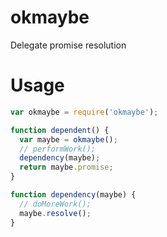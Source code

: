 # okmaybe

Delegate promise resolution

# Usage

```js
var okmaybe = require('okmaybe');

function dependent() {
  var maybe = okmaybe();
  // performWork();
  dependency(maybe);
  return maybe.promise;
}

function dependency(maybe) {
  // doMoreWork();
  maybe.resolve();
}
```

